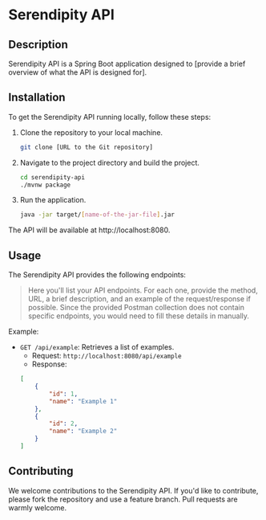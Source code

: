# Serendipity API

## Description

Serendipity API is a Spring Boot application designed to [provide a brief overview of what the API is designed for].

## Installation

To get the Serendipity API running locally, follow these steps:

1. Clone the repository to your local machine.
   ```bash
   git clone [URL to the Git repository]

2. Navigate to the project directory and build the project.

   ```bash
   cd serendipity-api
   ./mvnw package
3. Run the application.
   ```bash
   java -jar target/[name-of-the-jar-file].jar
The API will be available at http://localhost:8080.

## Usage
The Serendipity API provides the following endpoints:

> Here you'll list your API endpoints. For each one, provide the method, URL, a brief description, and an example of the request/response if possible. Since the provided Postman collection does not contain specific endpoints, you would need to fill these details in manually.

Example:

- `GET /api/example`: Retrieves a list of examples.
   - Request: `http://localhost:8080/api/example`
   - Response:
    ```json
    [
        {
            "id": 1,
            "name": "Example 1"
        },
        {
            "id": 2,
            "name": "Example 2"
        }
    ]
    ```
## Contributing
We welcome contributions to the Serendipity API. If you'd like to contribute, please fork the repository and use a feature branch. Pull requests are warmly welcome.